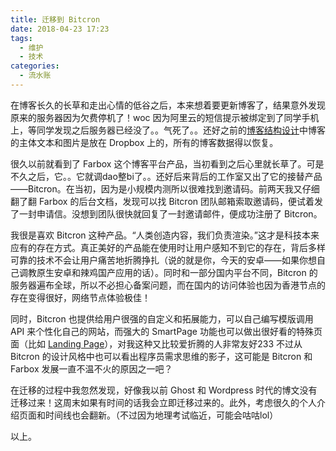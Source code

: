 ```yaml
---
title: 迁移到 Bitcron
date: 2018-04-23 17:23
tags:
  - 维护
  - 技术
categories:
  - 流水账
---
```


在博客长久的长草和走出心情的低谷之后，本来想着要更新博客了，结果意外发现原来的服务器因为欠费停机了！woc 因为阿里云的短信提示被绑定到了同学手机上，等同学发现之后服务器已经没了。。气死了。。还好之前的[博客结构设计](/post/articles/chong-shi-bo-ke-yu-qian-yi-zhi-hexo)中博客的主体文本和图片是放在 Dropbox 上的，所有的博客数据得以恢复。

<!-- more -->

很久以前就看到了 Farbox 这个博客平台产品，当初看到之后心里就长草了。可是不久之后，它。。它就调dao整bi了。。还好后来背后的工作室又出了它的接替产品——Bitcron。在当初，因为是小规模内测所以很难找到邀请码。前两天我又仔细翻了翻 Farbox 的后台文档，发现可以找 Bitcron 团队邮箱索取邀请码，便试着发了一封申请信。没想到团队很快就回复了一封邀请邮件，便成功注册了 Bitcron。

我很是喜欢 Bitcron 这种产品。“人类创造内容，我们负责渲染。”这才是科技本来应有的存在方式。真正美好的产品能在使用时让用户感知不到它的存在，背后多样可靠的技术不会让用户痛苦地折腾挣扎（说的就是你，今天的安卓——如果你想自己调教原生安卓和辣鸡国产应用的话）。同时和一部分国内平台不同，Bitcron 的服务器遍布全球，所以不必担心备案问题，而在国内的访问体验也因为香港节点的存在变得很好，网络节点体验极佳！

同时，Bitcron 也提供给用户很强的自定义和拓展能力，可以自己编写模版调用 API 来个性化自己的网站，而强大的 SmartPage 功能也可以做出很好看的特殊页面（比如 [Landing Page](/)），对我这种又比较爱折腾的人非常友好233 不过从 Bitcron 的设计风格中也可以看出程序员需求思维的影子，这可能是 Bitcron 和 Farbox 发展一直不温不火的原因之一吧？

在迁移的过程中我忽然发现，好像我以前 Ghost 和 Wordpress 时代的博文没有迁移过来！这周末如果有时间的话我会立即迁移过来的。此外，考虑很久的个人介绍页面和时间线也会翻新。（不过因为地理考试临近，可能会咕咕lol）

以上。
